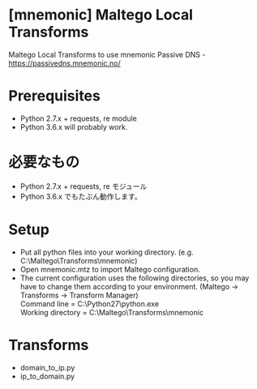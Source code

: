 # [mnemonic] Maltego Local Transforms
Maltego Local Transforms to use mnemonic Passive DNS - https://passivedns.mnemonic.no/

# Prerequisites
- Python 2.7.x + requests, re module
- Python 3.6.x will probably work.

# 必要なもの
- Python 2.7.x + requests, re モジュール
- Python 3.6.x でもたぶん動作します。

# Setup
- Put all python files into your working directory. (e.g. C:\Maltego\Transforms\mnemonic)
- Open mnemonic.mtz to import Maltego configuration.
- The current configuration uses the following directories, so you may have to change them according to your environment. (Maltego -> Transforms -> Transform Manager)  
  Command line = C:\Python27\python.exe  
  Working directory = C:\Maltego\Transforms\mnemonic

# Transforms
- domain_to_ip.py
- ip_to_domain.py
